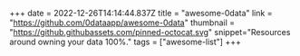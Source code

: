 +++
date = 2022-12-26T14:14:44.837Z
title = "awesome-0data"
link = "https://github.com/0dataapp/awesome-0data"
thumbnail = "https://github.githubassets.com/pinned-octocat.svg"
snippet="Resources around owning your data 100%."
tags = ["awesome-list"]
+++
